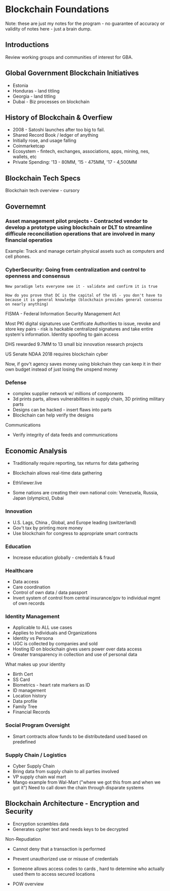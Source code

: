 # Blockchain Foundations

Note: these are just my notes for the program - no guarantee of accuracy or validity of notes here - just a brain dump.

## Introductions

Review working groups and communities of interest for GBA.

## Global Government Blockchain Initiatives

* Estonia
* Honduras - land titling
* Georgia - land titling
* Dubai - Biz processes on blockchain

## History of Blockchain & Overfiew

* 2008 - Satoshi launches after too big to fail.
* Shared Record Book / ledger of anything
* Initially rose, and usage falling
* Coinmarketcap
* Ecosystem - fintech, exchanges, associations, apps, mining, nes, wallets, etc
* Private Spending: '13 - 80MM, '15 - 475MM, '17 - 4,500MM

## Blockchain Tech Specs

Blockchain tech overview - cursory

## Governemnt

### Asset management pilot projects - Contracted vendor to develop a prototype using blockchain or DLT to streamline difficule reconciliation operations that are involved in many financial operatios

Example:  Track and manage certain physical assets such as computers and cell phones.

### CyberSecurity: Going from centralization and control to openness and consensus

    New paradigm lets everyone see it - validate and confirm it is true

    How do you prove that DC is the capital of the US - you don't have to because it is general knowledge (blockchain provides general consensu on nearly anything)

FISMA - Federal Information Security Management Act

Most PKI digital signatures use Certificate Authorities to issue, revoke and store key pairs - risk is hackable centralized signatures and take entire system's information. Identity spoofing to gain access

DHS rewarded 9.7MM to 13 small biz innovation research projects

US Senate NDAA 2018 requires blockchain cyber

Now, if gov't agency saves money using blokchain they can keep it in their own budget instead of just losing the unspend money


### Defense

* complex supplier network w/ millions of components
* 3d prints parts, allows vulnerabilities in supply chain, 3D printing military parts
* Designs can be hacked - insert flaws into parts
* Blockchain can help verify the designs

Communications

* Verify integrity of data feeds and communications

## Economic Analysis

* Traditionally require reporting, tax returns for data gathering
* Blockchain allows real-time data gathering
* EthViewer.live

* Some nations are creating their own national coin: Venezuela, Russia, Japan (olympics), Dubai

### Innovation

* U.S. Lags, China , Global, and Europe leading (switzerland)
* Gov't tax by printing more money
* Use blockchain for congress to appropriate smart contracts

### Education 

* Increase education globally - credentials & fraud


### Healthcare

* Data access
* Care coordination
* Control of own data / data passport
* Invert system of control from central insurance/gov to individual mgmt of own records

### Identity Management

* Applicable to ALL use cases
* Applies to Individuals and Organizations
* Identity vs Persona
* UGC is collected by companies and sold 
*  Hosting ID on blockchain gives users power over data access
*  Greater transparency in collection and use of personal data

What makes up your identity

* Birth Cert
* SS Card
* Biometrics - heart rate markers as ID
* ID management
* Location history
* Data profile
* Family Tree
* Financial Records

### Social Program Oversight

* Smart contracts allow funds to be distributedand used based on predefined 

### Supply Chain / Logistics

* Cyber Supply Chain
* Bring data from supply chain to all parties involved
* VP supply chain wal mart
* Mango example from Wal-Mart ("where we got this from and when we got it") Need to call down the chain through disparate systems


## Blockchain Architecture - Encryption and Security

* Encryption scrambles data 
* Generates cypher text and needs keys to be decrypted

Non-Repudiation

* Cannot deny that a transaction is performed
*  Prevent unauthorized use or misuse of credentials
* Someone allows access codes to cards , hard to determine who actually used them to access secured locations


* POW overview